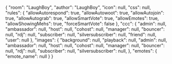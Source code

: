 {
    "room": "LaughBoy",
    "author": "LaughBoy",
    "icon": null,
    "css": null,
    "rules": {
        "allowAutorespond": true,
        "allowAutowoot": true,
        "allowAutojoin": true,
        "allowAutograb": true,
        "allowSmartVote": true,
        "allowEmotes": true,
        "allowShowingMehs": true,
        "forceSmartVote": false
    },
    "ccc": {
        "admin": null,
        "ambassador": null,
        "host": null,
        "cohost": null,
        "manager": null,
        "bouncer": null,
        "rdj": null,
        "subscriber": null,
        "silversubscriber": null,
        "friend": null,
        "user": null
    },
    "images": {
        "background": null,
        "playback": null,
        "admin": null,
        "ambassador": null,
        "host": null,
        "cohost": null,
        "manager": null,
        "bouncer": null,
        "rdj": null,
        "subscriber": null,
        "silversubscriber": null,
    },
    "emotes": {
    	"emote_name": null
    }
}
